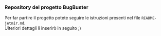 ### Repository del progetto BugBuster
Per far partire il progetto potete seguire le istruzioni presenti nel file `README-jetmir.md`. <br>
Ulteriori dettagli li inserirò in seguito ;)
